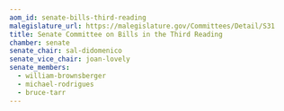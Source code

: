 ```yaml
---
aom_id: senate-bills-third-reading
malegislature_url: https://malegislature.gov/Committees/Detail/S31
title: Senate Committee on Bills in the Third Reading
chamber: senate
senate_chair: sal-didomenico
senate_vice_chair: joan-lovely
senate_members:
  - william-brownsberger
  - michael-rodrigues
  - bruce-tarr
---
```

